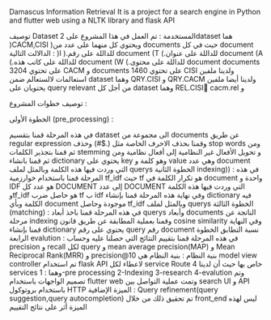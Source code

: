 Damascus Information Retrieval It is a project for a search engine in Python and flutter web
 using a NLTK library and flask API


توصيف Dataset المستخدمة :
تم العمل في هذا المشروع على 2dataset هما )CACM,CISI )ويحتوي كل منهما على عدد 
من documents حيث في كل document الدالالت التالية :
)I ).للداللة على رقم document
(T (.للداللة على عنوان document
(A (.للداللة على كاتب هذه document 
(W (.للداللة على محتوى document 
documents 3204 على تحتوي CACM و documents 1460 على تحتوي CISI
ولدينا ملفين استعالمات لالستعالم ضمن dataset وهما QRY.CISI و QRY.CACM
ولدينا أيضا ملفين يحتويان على query relevant من أجل كل dataset وهما REL.CISIً 
cacm.rel و

توصيف خطوات المشروع :

الخطوة الأولى (pre_processing)  :

في هذه المرحلة قمنا بتقسيم dataset الى مجموعة من documents عن طريق
 regular expression وقمنا بحذف الاحرف الخاصة مثل (.$#)  وحذف stop words 
ومن ثم قمنا بتجذير الكلمات stemming و تحويل الأفعال غير النظامية إلى أفعال نظامية ومن ثم قمنا بانشاء dictionary يحتوي على key وهو كلمة و value وهي عدد document التي وردت فيها هذه الكلمة وبالمثل لملف querys
الخطوة الثانية indexing)) :
في هذه المرحلة قمنا باستخدام خوارزمية tf_idf حيث tf هو تكرار الكلمة في document واحدة و IDF هو عدد كل DOCUMENT إلى عدد DOCUMENT التي وردت فيها هذه الكلمة وtf_idf هو حاصل ضرب tf ب idf وفي نهاية هذه المرحلة قمنا بإنشاء dictionary فيه الكلمة وبأي document  موجودة وحاصل tf_idf وبالمثل لملف querys 
الخطوة الثالثة (matching)   :
في هذه المرحلة قمنا باخذ أبعاد querys وأبعاد documents الناتجة عن مرحلة indexing وقمنا بعملية المطابقة عن طريق قانون cosine similarity وفي النهاية قمنا بإنشاء dictionary يحتوي على رقم query رقم document نسبة التطابق 
الخطوة الرابعة evalution  :
في هذه المرحلة قمنا بتقييم النتائج التي حصلنا عليه وحساب precision و recall لكل query  و mean average precision(MAP) و Mean Reciprocal Rank(MRR) و precision@10
بنية النظام :
بنية النظام هي model view controller تم استخدام flask API لاعطاء لكل service 
Route خاص بها حيث أن لدينا 4 services وهما :
1-pre processing
2-Indexing 
3-research 
4-evalution 
وتم تصميم الواجهات باستخدام flutter web وتمت عملية التواصل بين search UI و API 
باستخدام بروتوكول HTTP 
الميزة الإضافية :
Query refinement(query suggestion,query autocompletion) 
تم تحقيق ذلك من خلال front_end 
ليس لهذه الميزة أثر على نتائج التقييم 
